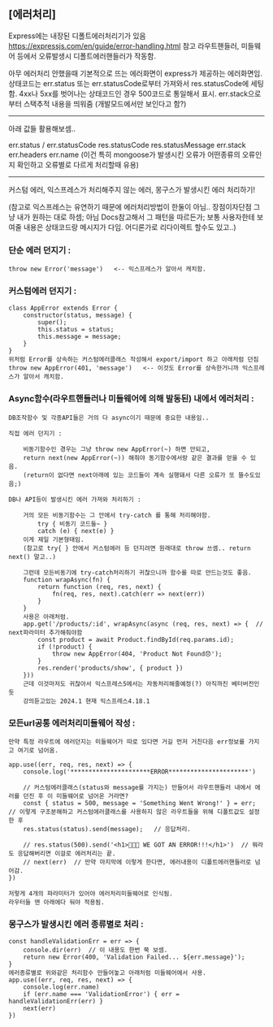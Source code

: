 
## [에러처리]

Express에는 내장된 디폴트에러처리기가 있음
https://expressjs.com/en/guide/error-handling.html 참고
라우트핸들러, 미들웨어 등에서 오류발생시 디폴트에러핸들러가 작동함.

아무 에러처리 안했을때 기본적으로 뜨는 에러화면이 express가 제공하는 에러화면임.
상태코드는 err.status 또는 err.statusCode로부터 가져와서 res.statusCode에 세팅함.
4xx나 5xx를 벗어나는 상태코드인 경우 500코드로 통일해서 표시.
err.stack으로부터 스택추적 내용을 띄워줌 (개발모드에서만 보인다고 함?)

-----------------------------

아래 값들 활용해보셈..

err.status / err.statusCode
res.statusCode
res.statusMessage
err.stack
err.headers
err.name (이건 특히 mongoose가 발생시킨 오류가 어떤종류의 오류인지 확인하고 오류별로 다르게 처리할때 유용)

-----------------------------

커스텀 에러,
익스프레스가 처리해주지 않는 에러,
몽구스가 발생시킨 에러
처리하기!

(참고로 익스프레스는 유연하기 때문에 에러처리방법이 한둘이 아님.. 장점이자단점
그냥 내가 원하는 대로 하셈; 아님 Docs참고해서 그 패턴을 따르든가;
보통 사용자한테 보여줄 내용은 상태코드랑 메시지가 다임.
어디론가로 리다이렉트 할수도 있고..)


### 단순 에러 던지기 :

    throw new Error('message')   <-- 익스프레스가 알아서 캐치함.


### 커스텀에러 던지기 :

    class AppError extends Error {
        constructor(status, message) {
            super();
            this.status = status;
            this.message = message;
        }
    }
    위처럼 Error를 상속하는 커스텀에러클래스 작성해서 export/import 하고 아래처럼 던짐
    throw new AppError(401, 'message')   <-- 이것도 Error를 상속한거니까 익스프레스가 알아서 캐치함.


### Async함수(라우트핸들러나 미들웨어에 의해 발동된) 내에서 에러처리 :

    DB조작함수 및 각종API들은 거의 다 async이기 때문에 중요한 내용임..

    직접 에러 던지기 :

        비동기함수인 경우는 그냥 throw new AppError(~) 하면 안되고,
        return next(new AppError(~)) 해줘야 동기함수에서랑 같은 결과를 얻을 수 있음.
        (return이 없다면 next아래에 있는 코드들이 계속 실행돼서 다른 오류가 또 뜰수도있음;)

    DB나 API등이 발생시킨 에러 가져와 처리하기 :

        거의 모든 비동기함수는 그 안에서 try-catch 를 통해 처리해야함.
            try { 비동기 코드들~ }
            catch (e) { next(e) }
        이게 제일 기본형태임.
        (참고로 try{ } 안에서 커스텀에러 등 던지려면 원래대로 throw 쓰셈.. return next() 말고..)
    
        그런데 모든비동기에 try-catch처리하기 귀찮으니까 함수를 따로 만드는것도 좋음.
        function wrapAsync(fn) {
            return function (req, res, next) {
                fn(req, res, next).catch(err => next(err))
            }
        }
        사용은 아래처럼.
        app.get('/products/:id', wrapAsync(async (req, res, next) => {  // next파라미터 추가해줘야함
            const product = await Product.findById(req.params.id);
            if (!product) {
                throw new AppError(404, 'Product Not Found😞');
            }
            res.render('products/show', { product })
        }))
        근데 이것마저도 귀찮아서 익스프레스5에서는 자동처리해줄예정(?) 아직까진 베터버전인듯
        강의듣고있는 2024.1 현재 익스프레스4.18.1


### 모든url공통 에러처리미들웨어 작성 :

    만약 특정 라우트에 에러던지는 미들웨어가 따로 있다면 거길 먼저 거친다음 err정보를 가지고 여기로 넘어옴.

    app.use((err, req, res, next) => {
        console.log('**********************ERROR**********************')

        // 커스텀에러클래스(status와 message를 가지는) 만들어서 라우트핸들러 내에서 에러를 던진 후 이 미들웨어로 넘어온 거라면?
        const { status = 500, message = 'Something Went Wrong!' } = err;   // 이렇게 구조분해하고 커스텀에러클래스를 사용하지 않은 라우트들을 위해 디폴트값도 설정한 후
        res.status(status).send(message);   // 응답처리.

        // res.status(500).send('<h1>🤨🤨🤨 WE GOT AN ERROR!!!</h1>')  // 뭐라도 응답해버리면 이걸로 에러처리는 끝.
        // next(err)  // 만약 마지막에 이렇게 한다면, 에러내용이 디폴트에러핸들러로 넘어감.
    })

    저렇게 4개의 파라미터가 있어야 에러처리미들웨어로 인식됨.
    라우터들 맨 아래에다 둬야 적용됨.


### 몽구스가 발생시킨 에러 종류별로 처리 :

    const handleValidationErr = err => {
        console.dir(err)  // 이 내용도 한번 쭉 보셈.
        return new Error(400, 'Validation Failed... ${err.message}');
    }
    에러종류별로 위와같은 처리함수 만들어놓고 아래처럼 미들웨어에서 사용.
    app.use((err, req, res, next) => {
        console.log(err.name)
        if (err.name === 'ValidationError') { err = handleValidationErr(err) }
        next(err)
    })